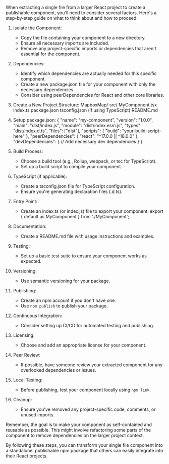 When extracting a single file from a larger React project to create a publishable component, you'll need to consider several factors. Here's a step-by-step guide on what to think about and how to proceed:

1. Isolate the Component:
   - Copy the file containing your component to a new directory.
   - Ensure all necessary imports are included.
   - Remove any project-specific imports or dependencies that aren't essential for the component.

2. Dependencies:
   - Identify which dependencies are actually needed for this specific component.
   - Create a new package.json file for your component with only the necessary dependencies.
   - Consider using peerDependencies for React and other core libraries.

3. Create a New Project Structure:
   MapboxMap/
     src/
       MyComponent.tsx
       index.ts
     package.json
     tsconfig.json (if using TypeScript)
     README.md

4. Setup package.json:
   {
     "name": "my-component",
     "version": "1.0.0",
     "main": "dist/index.js",
     "module": "dist/index.esm.js",
     "types": "dist/index.d.ts",
     "files": ["dist"],
     "scripts": {
       "build": "your-build-script-here"
     },
     "peerDependencies": {
       "react": "^17.0.0 || ^18.0.0"
     },
     "devDependencies": {
       // Add necessary dev dependencies
     }
   }

5. Build Process:
   - Choose a build tool (e.g., Rollup, webpack, or tsc for TypeScript).
   - Set up a build script to compile your component.

6. TypeScript (if applicable):
   - Create a tsconfig.json file for TypeScript configuration.
   - Ensure you're generating declaration files (.d.ts).

7. Entry Point:
   - Create an index.ts (or index.js) file to export your component:
     export { default as MyComponent } from './MyComponent';

8. Documentation:
   - Create a README.md file with usage instructions and examples.

9. Testing:
   - Set up a basic test suite to ensure your component works as expected.

10. Versioning:
    - Use semantic versioning for your package.

11. Publishing:
    - Create an npm account if you don't have one.
    - Use `npm publish` to publish your package.

12. Continuous Integration:
    - Consider setting up CI/CD for automated testing and publishing.

13. Licensing:
    - Choose and add an appropriate license for your component.

14. Peer Review:
    - If possible, have someone review your extracted component for any overlooked dependencies or issues.

15. Local Testing:
    - Before publishing, test your component locally using `npm link`.

16. Cleanup:
    - Ensure you've removed any project-specific code, comments, or unused imports.

Remember, the goal is to make your component as self-contained and reusable as possible. This might involve refactoring some parts of the component to remove dependencies on the larger project context.

By following these steps, you can transform your single file component into a standalone, publishable npm package that others can easily integrate into their React projects.
